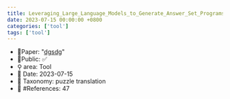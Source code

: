 ```yaml
---
title: Leveraging_Large_Language_Models_to_Generate_Answer_Set_Programs
date: 2023-07-15 00:00:00 +0800
categories: ['tool']
tags: ['tool']
---
```


- 📙Paper: "[dgsdg](dsgfdhgf)"
- 🔑Public: ✅
- ⚲ area: Tool
- 📅 Date: 2023-07-15
- 🔎 Taxonomy: puzzle translation
- 📝 #References: 47
